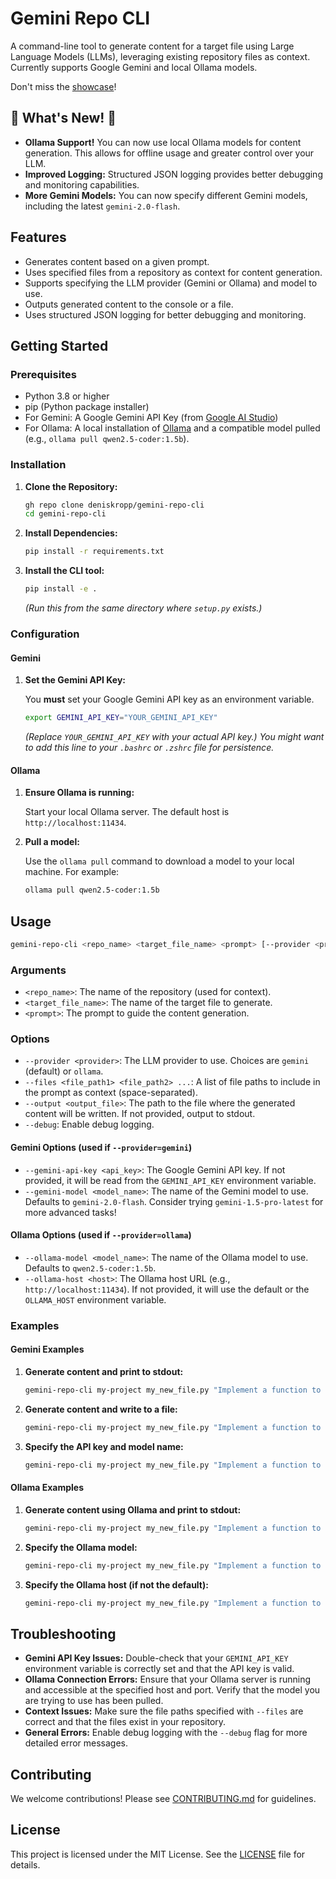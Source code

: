 # Gemini Repo CLI

A command-line tool to generate content for a target file using Large Language Models (LLMs), leveraging existing repository files as context.  Currently supports Google Gemini and local Ollama models.

Don't miss the [showcase](awesome-repo-cli.md)!

## 🎉 What's New! 🎉

* **Ollama Support!** You can now use local Ollama models for content generation. This allows for offline usage and greater control over your LLM.
* **Improved Logging:** Structured JSON logging provides better debugging and monitoring capabilities.
* **More Gemini Models:**  You can now specify different Gemini models, including the latest `gemini-2.0-flash`.

## Features

* Generates content based on a given prompt.
* Uses specified files from a repository as context for content generation.
* Supports specifying the LLM provider (Gemini or Ollama) and model to use.
* Outputs generated content to the console or a file.
* Uses structured JSON logging for better debugging and monitoring.

## Getting Started

### Prerequisites

* Python 3.8 or higher
* pip (Python package installer)
* For Gemini: A Google Gemini API Key (from [Google AI Studio](https://makersuite.google.com/app/apikey))
* For Ollama: A local installation of [Ollama](https://ollama.com/) and a compatible model pulled (e.g., `ollama pull qwen2.5-coder:1.5b`).

### Installation

1. **Clone the Repository:**

    ```bash
    gh repo clone deniskropp/gemini-repo-cli
    cd gemini-repo-cli
    ```

2. **Install Dependencies:**

    ```bash
    pip install -r requirements.txt
    ```

3. **Install the CLI tool:**

    ```bash
    pip install -e .
    ```

    *(Run this from the same directory where `setup.py` exists.)*

### Configuration

#### Gemini

1. **Set the Gemini API Key:**

    You **must** set your Google Gemini API key as an environment variable.

    ```bash
    export GEMINI_API_KEY="YOUR_GEMINI_API_KEY"
    ```

    *(Replace `YOUR_GEMINI_API_KEY` with your actual API key.) You might want to add this line to your `.bashrc` or `.zshrc` file for persistence.*

#### Ollama

1. **Ensure Ollama is running:**

    Start your local Ollama server.  The default host is `http://localhost:11434`.

2. **Pull a model:**

    Use the `ollama pull` command to download a model to your local machine. For example:

    ```bash
    ollama pull qwen2.5-coder:1.5b
    ```

## Usage

```bash
gemini-repo-cli <repo_name> <target_file_name> <prompt> [--provider <provider>] [--files <file_path1> <file_path2> ...] [--output <output_file>] [--gemini-api-key <api_key>] [--gemini-model <model_name>] [--ollama-model <model_name>] [--ollama-host <host>] [--debug]
```

### Arguments

* `<repo_name>`: The name of the repository (used for context).
* `<target_file_name>`: The name of the target file to generate.
* `<prompt>`: The prompt to guide the content generation.

### Options

* `--provider <provider>`: The LLM provider to use.  Choices are `gemini` (default) or `ollama`.
* `--files <file_path1> <file_path2> ...`: A list of file paths to include in the prompt as context (space-separated).
* `--output <output_file>`: The path to the file where the generated content will be written. If not provided, output to stdout.
* `--debug`: Enable debug logging.

#### Gemini Options (used if `--provider=gemini`)

* `--gemini-api-key <api_key>`: The Google Gemini API key. If not provided, it will be read from the `GEMINI_API_KEY` environment variable.
* `--gemini-model <model_name>`: The name of the Gemini model to use. Defaults to `gemini-2.0-flash`.  Consider trying `gemini-1.5-pro-latest` for more advanced tasks!

#### Ollama Options (used if `--provider=ollama`)

* `--ollama-model <model_name>`: The name of the Ollama model to use. Defaults to `qwen2.5-coder:1.5b`.
* `--ollama-host <host>`: The Ollama host URL (e.g., `http://localhost:11434`). If not provided, it will use the default or the `OLLAMA_HOST` environment variable.

### Examples

#### Gemini Examples

1. **Generate content and print to stdout:**

    ```bash
    gemini-repo-cli my-project my_new_file.py "Implement a function to calculate the factorial of a number." --files utils.py helper.py
    ```

2. **Generate content and write to a file:**

    ```bash
    gemini-repo-cli my-project my_new_file.py "Implement a function to calculate the factorial of a number." --files utils.py helper.py --output factorial.py
    ```

3. **Specify the API key and model name:**

    ```bash
    gemini-repo-cli my-project my_new_file.py "Implement a function to calculate the factorial of a number." --gemini-api-key YOUR_API_KEY --gemini-model gemini-1.5-pro-latest
    ```

#### Ollama Examples

1. **Generate content using Ollama and print to stdout:**

    ```bash
    gemini-repo-cli my-project my_new_file.py "Implement a function to calculate the factorial of a number." --provider ollama --files utils.py helper.py
    ```

2. **Specify the Ollama model:**

    ```bash
    gemini-repo-cli my-project my_new_file.py "Implement a function to calculate the factorial of a number." --provider ollama --ollama-model codellama:34b --files utils.py
    ```

3. **Specify the Ollama host (if not the default):**

    ```bash
    gemini-repo-cli my-project my_new_file.py "Implement a function to calculate the factorial of a number." --provider ollama --ollama-host http://my-ollama-server:11434 --files utils.py
    ```

## Troubleshooting

* **Gemini API Key Issues:** Double-check that your `GEMINI_API_KEY` environment variable is correctly set and that the API key is valid.
* **Ollama Connection Errors:** Ensure that your Ollama server is running and accessible at the specified host and port.  Verify that the model you are trying to use has been pulled.
* **Context Issues:**  Make sure the file paths specified with `--files` are correct and that the files exist in your repository.
* **General Errors:** Enable debug logging with the `--debug` flag for more detailed error messages.

## Contributing

We welcome contributions! Please see [CONTRIBUTING.md](docs/contributing.md) for guidelines.

## License

This project is licensed under the MIT License. See the [LICENSE](LICENSE) file for details.
